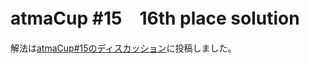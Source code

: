 # atmaCup #15　16th place solution

解法は[atmaCup#15のディスカッション](https://www.guruguru.science/competitions/21/discussions/d4c0cdc2-8214-4cf9-8c15-c534a8ffc202/)に投稿しました。

